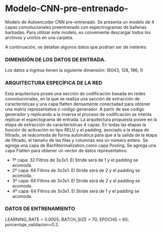 # Modelo-CNN-pre-entrenado-
Modelo de Autoencoder CNN pre-entrenado. Se presenta un modelo de 4 capas convolucionales preentrenado con espectrogramas de ballenas barbadas.
Para utilizar este modelo, es conveniente descargar todos los archivos y unirlos en una carpeta.

A continuación, se detallan algunos datos que podrían ser de ineterés:

### DIMENSIÓN DE LOS DATOS DE ENTRADA. 
Los datos a ingresa tienen la siguiente dimensión: (6043, 128, 196, 1)

### ARQUITECTURA ESPECÍFICA DE LA RED 
Esta arquitectura posee una sección de codificación basada en redes convolucionales, en la que se realiza una sección de extracción de características y una capa flatten densamente conectadad para obtener una matriz representativa o código generador. A partir de ese codigo generador y replicando a la inversa el proceso de codificación se intenta replicar el espectograma de entrada.
La arquitectura propuesta posee en la etapa de extracción de características 4 capas. En todas las etapas la función de activación es tipo RELU y el padding, asociado a la etapa de filtrado, se reacomoda de forma automática para que a la salida de la etapa de filtrado, el tamaño de las filas y columnas sea un número entero. Se agrega una capa de BachNormalization,como capa Pooling. Se agrega una capa Flatten para obtener un vector de datos representativo.
- 1º capa:  32 Filtros de 3x3x1. El Stride será de 1 y el padding se acomoda.
- 2º capa:  64 Filtros de 3x3x1. El Stride será de 2 y el padding se acomoda.
- 3º capa:  64 Filtros de 3x3x1. El Stride será de 2 y el padding se acomoda.
- 4º capa:  64 Filtros de 3x3x1. El Stride será de 1 y el padding se acomoda.

### DATOS DE ENTRENAMIENTO 
LEARNING_RATE = 0.0005;
BATCH_SIZE = 70;
EPOCHS = 60;
porcentaje_validacion=0.2.
